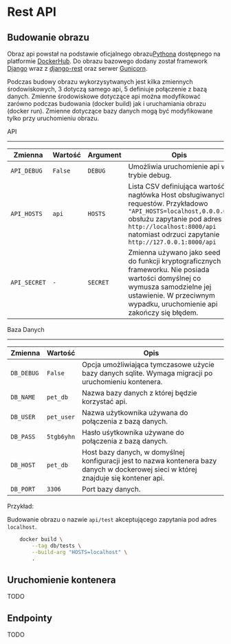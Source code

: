 Rest API
========

Budowanie obrazu
----------------

Obraz api powstał na podstawie oficjalnego obrazu[Pythona][python-url] dostępnego na platformie [DockerHub][python-image]. Do obrazu bazowego dodany został framework [Django][django-url] wraz z [django-rest][rest-url] oraz serwer [Gunicorn][gunicorn-url].

Podczas budowy obrazu wykorzysytwanych jest kilka zmiennych środowiskowych, 3 dotyczą samego api, 5 definiuje połączenie z bazą danych. Zmienne środowiskowe dotyczące api można modyfikować zarówno podczas budowania (docker build) jak i uruchamiania obrazu (docker run). Zmienne dotyczące bazy danych mogą być modyfikowane tylko przy uruchomieniu obrazu.

API
***
|Zmienna|Wartość|Argument|Opis|
|---|---|---|---|
|`API_DEBUG`|`False`|`DEBUG`| Umożliwia uruchomienie api w trybie debug. |
|`API_HOSTS`|`api`|`HOSTS`| Lista CSV definiująca wartość nagłówka Host obsługiwanych requestów. Przykładowo `"API_HOSTS=localhost,0.0.0.0"` obsłużu zapytanie pod adres `http://localhost:8000/api` natomiast odrzuci zapytanie `http://127.0.0.1:8000/api`|
|`API_SECRET`| `-` |`SECRET`| Zmienna używano jako seed do funkcji kryptograficznych frameworku. Nie posiada wartości domyślnej co wymusza samodzielne jej ustawienie. W przeciwnym wypadku, uruchomienie api zakończy się błędem.|

Baza Danych
***********
|Zmienna|Wartość|Opis|
|---|---|---|
|`DB_DEBUG`|`False`| Opcja umożliwiająca tymczasowe użycie bazy danych sqlite. Wymaga migracji po uruchomieniu kontenera. |
|`DB_NAME`|`pet_db`| Nazwa bazy danych z której będzie korzystać api. |
|`DB_USER`|`pet_user`| Nazwa użytkownika używana do połączenia z bazą danych.|
|`DB_PASS`|`5tgb6yhn`| Hasło uśytkownika używane do połączenia z bazą danych.|
|`DB_HOST`|`pet_db`| Host bazy danych, w domyślnej konfiguracji jest to nazwa kontenera bazy danych w dockerowej sieci w której znajduje się kontener api.|
|`DB_PORT`|`3306`| Port bazy danych.|

Przykład:

Budowanie obrazu o nazwie `api/test` akceptującego zapytania pod adres `localhost`.

```bash
    docker build \
        --tag db/tests \
        --build-arg "HOSTS=localhost" \
        .
```

Uruchomienie kontenera
----------------------
TODO

Endpointy
---------
TODO

[python-url]: <https://www.python.org/>
[python-image]: <https://hub.docker.com/_/python>
[django-url]: <https://www.djangoproject.com/>
[rest-url]: <https://www.django-rest-framework.org/>
[gunicorn-url]: <https://gunicorn.org/>
